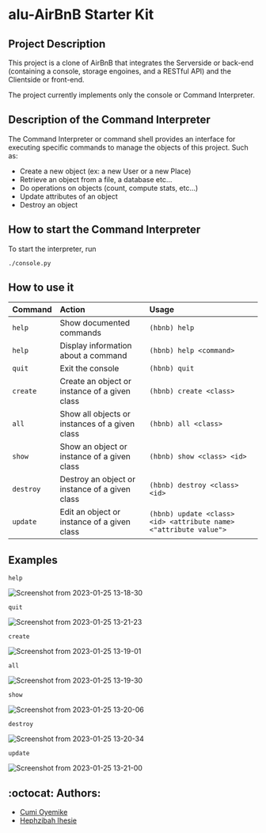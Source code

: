 # alu-AirBnB Starter Kit

## Project Description
This project is a clone of AirBnB that integrates the Serverside or back-end (containing a console, storage engoines, and a RESTful API) and the Clientside or front-end.

The project currently implements only the console or Command Interpreter.

## Description of the Command Interpreter
The Command Interpreter or command shell provides an interface for executing specific commands to manage the objects of this project. Such as:
- Create a new object (ex: a new User or a new Place)
- Retrieve an object from a file, a database etc…
- Do operations on objects (count, compute stats, etc…)
- Update attributes of an object
- Destroy an object

## How to start the Command Interpreter
To start the interpreter, run
```
./console.py
```
## How to use it
| Command                | Action                                           | Usage                             |
| :--------------------- | :----------------------------------------------- | :---------------------------------|
| `help`                 | Show documented commands                         |  ```(hbnb) help```                |
| `help`                 | Display information about a command              |  ```(hbnb) help <command>```      |
| `quit`                 | Exit the console                                 |  ```(hbnb) quit```                |
| `create`               | Create an object or instance of a given class    |  ```(hbnb) create <class>```      |
| `all`                  | Show all objects or instances of a given class   |  ```(hbnb) all <class>```         |
| `show`                 | Show an object or instance of a given class      |  ```(hbnb) show <class> <id>```   |
| `destroy`              | Destroy an object or instance of a given class   |  ```(hbnb) destroy <class> <id>```|
| `update`               | Edit an object or instance of a given class      |  ```(hbnb) update <class> <id> <attribute name> <"attribute value">```|

## Examples
```help```

![Screenshot from 2023-01-25 13-18-30](https://user-images.githubusercontent.com/34113547/214551464-f0759c89-ef56-4f38-a5be-21a0a1a66dd1.png)

```quit```

![Screenshot from 2023-01-25 13-21-23](https://user-images.githubusercontent.com/34113547/214551496-d455d98d-a720-49eb-8d5f-0759dca20521.png)

```create```

![Screenshot from 2023-01-25 13-19-01](https://user-images.githubusercontent.com/34113547/214551981-141250c4-cde2-40d7-a6bc-8d65943e8443.png)

```all```

![Screenshot from 2023-01-25 13-19-30](https://user-images.githubusercontent.com/34113547/214552010-ac8c98f2-d6cc-4d01-9de5-1ea0f5e81112.png)

```show```

![Screenshot from 2023-01-25 13-20-06](https://user-images.githubusercontent.com/34113547/214552063-28d600c0-78cd-4e72-9488-b2084db337e9.png)

```destroy```

![Screenshot from 2023-01-25 13-20-34](https://user-images.githubusercontent.com/34113547/214552134-ec81c58e-5320-4e2a-b705-4249cb46d7e3.png)

```update```

![Screenshot from 2023-01-25 13-21-00](https://user-images.githubusercontent.com/34113547/214552631-7c7780e1-174f-4e98-b470-586c352cca5b.png)

## :octocat: Authors:

* [Cumi Oyemike](https://github.com/CtripleU)
* [Hephzibah Ihesie](https://github.com/Adura-Hephzibah)
